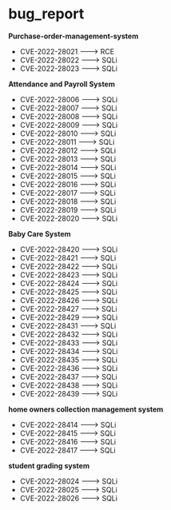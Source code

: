 # bug_report

**Purchase-order-management-system**
- CVE-2022-28021 ---> RCE
- CVE-2022-28022 ---> SQLi
- CVE-2022-28023 ---> SQLi

**Attendance and Payroll System**
- CVE-2022-28006 ---> SQLi
- CVE-2022-28007 ---> SQLi
- CVE-2022-28008 ---> SQLi
- CVE-2022-28009 ---> SQLi
- CVE-2022-28010 ---> SQLi
- CVE-2022-28011 ---> SQLi
- CVE-2022-28012 ---> SQLi
- CVE-2022-28013 ---> SQLi
- CVE-2022-28014 ---> SQLi
- CVE-2022-28015 ---> SQLi
- CVE-2022-28016 ---> SQLi
- CVE-2022-28017 ---> SQLi
- CVE-2022-28018 ---> SQLi
- CVE-2022-28019 ---> SQLi
- CVE-2022-28020 ---> SQLi

**Baby Care System**
- CVE-2022-28420 ---> SQLi
- CVE-2022-28421 ---> SQLi
- CVE-2022-28422 ---> SQLi
- CVE-2022-28423 ---> SQLi
- CVE-2022-28424 ---> SQLi
- CVE-2022-28425 ---> SQLi
- CVE-2022-28426 ---> SQLi
- CVE-2022-28427 ---> SQLi
- CVE-2022-28429 ---> SQLi
- CVE-2022-28431 ---> SQLi
- CVE-2022-28432 ---> SQLi
- CVE-2022-28433 ---> SQLi
- CVE-2022-28434 ---> SQLi
- CVE-2022-28435 ---> SQLi
- CVE-2022-28436 ---> SQLi
- CVE-2022-28437 ---> SQLi
- CVE-2022-28438 ---> SQLi
- CVE-2022-28439 ---> SQLi

**home owners collection management system**
- CVE-2022-28414 ---> SQLi
- CVE-2022-28415 ---> SQLi
- CVE-2022-28416 ---> SQLi
- CVE-2022-28417 ---> SQLi

**student grading system**
- CVE-2022-28024 ---> SQLi
- CVE-2022-28025 ---> SQLi
- CVE-2022-28026 ---> SQLi

